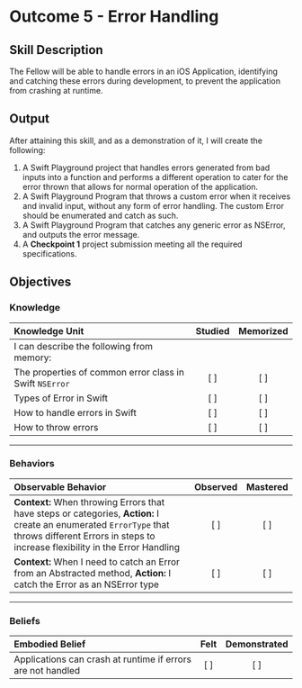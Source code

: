 # Outcome 5 - Error Handling
## Skill Description

The Fellow will be able to handle errors in an iOS Application, identifying and catching these errors during development, to prevent the application from crashing at runtime.

## Output

After attaining this skill, and as a demonstration of it, I will create the following:

1. A Swift Playground project that handles errors generated from bad inputs into a function and performs a different operation to cater for the error thrown that allows for normal operation of the application.
2. A Swift Playground Program that throws a custom error when it receives and invalid input, without any form of error handling. The custom Error should be enumerated and catch as such.
3. A Swift Playground Program that catches any generic error as NSError, and outputs the error message.
4. A **Checkpoint 1** project submission meeting all the required specifications.


## Objectives
### Knowledge

| Knowledge Unit   |      Studied      | Memorized |
|:-------------|:------------------:|:--------:|
| I can describe the following from memory: | |
| The properties of common error class in Swift `NSError` | [ ] | [ ] |
| Types of Error in Swift | [ ] | [ ] |
| How to handle errors in Swift | [ ] | [ ] |
| How to throw errors | [ ] | [ ] |

-------

### Behaviors

| Observable Behavior   |      Observed      | Mastered |
|:-------------|:------------------:|:--------:|
| **Context:** When throwing Errors that have steps or categories, **Action:** I create an enumerated `ErrorType` that throws different Errors in steps to increase flexibility in the Error Handling | [ ] | [ ] |
| **Context:** When I need to catch an Error from an Abstracted method, **Action:** I catch the Error as an NSError type | [ ] | [ ] |

-------

### Beliefs

| Embodied Belief   |      Felt      | Demonstrated |
|:-------------|:------------------:|:--------:|
| Applications can crash at runtime if errors are not handled | [ ] | [ ] |
